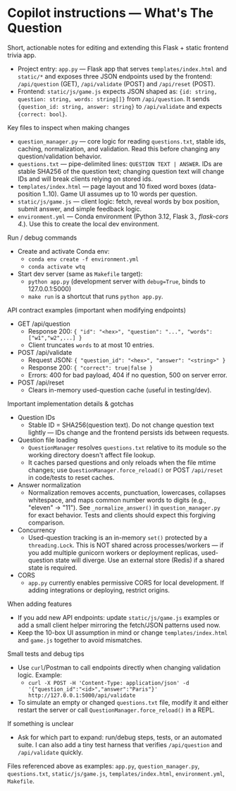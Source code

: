 <!--
Guidance for AI coding agents working on the "What's The Question" repo.
Focus on concrete, discoverable patterns, commands, and file references so an agent can be immediately productive.
-->

# Copilot instructions — What's The Question

Short, actionable notes for editing and extending this Flask + static frontend trivia app.

- Project entry: `app.py` — Flask app that serves `templates/index.html` and `static/*` and exposes three JSON endpoints used by the frontend: `/api/question` (GET), `/api/validate` (POST) and `/api/reset` (POST).
- Frontend: `static/js/game.js` expects JSON shaped as: `{id: string, question: string, words: string[]}` from `/api/question`. It sends `{question_id: string, answer: string}` to `/api/validate` and expects `{correct: bool}`.

Key files to inspect when making changes
- `question_manager.py` — core logic for reading `questions.txt`, stable ids, caching, normalization, and validation. Read this before changing any question/validation behavior.
- `questions.txt` — pipe-delimited lines: `QUESTION TEXT | ANSWER`. IDs are stable SHA256 of the question text; changing question text will change IDs and will break clients relying on stored ids.
- `templates/index.html` — page layout and 10 fixed word boxes (data-position 1..10). Game UI assumes up to 10 words per question.
- `static/js/game.js` — client logic: fetch, reveal words by box position, submit answer, and simple feedback logic.
- `environment.yml` — Conda environment (Python 3.12, Flask 3.*, flask-cors 4.*). Use this to create the local dev environment.

Run / debug commands
- Create and activate Conda env:
  - `conda env create -f environment.yml`
  - `conda activate wtq`
- Start dev server (same as `Makefile` target):
  - `python app.py` (development server with `debug=True`, binds to 127.0.0.1:5000)
  - `make run` is a shortcut that runs `python app.py`.

API contract examples (important when modifying endpoints)
- GET /api/question
  - Response 200: `{ "id": "<hex>", "question": "...", "words": ["w1","w2",...] }`
  - Client truncates `words` to at most 10 entries.
- POST /api/validate
  - Request JSON: `{ "question_id": "<hex>", "answer": "<string>" }`
  - Response 200: `{ "correct": true|false }`
  - Errors: 400 for bad payload, 404 if no question, 500 on server error.
- POST /api/reset
  - Clears in-memory used-question cache (useful in testing/dev).

Important implementation details & gotchas
- Question IDs
  - Stable ID = SHA256(question text). Do not change question text lightly — IDs change and the frontend persists ids between requests.
- Question file loading
  - `QuestionManager` resolves `questions.txt` relative to its module so the working directory doesn't affect file lookup.
  - It caches parsed questions and only reloads when the file mtime changes; use `QuestionManager.force_reload()` or POST `/api/reset` in code/tests to reset caches.
- Answer normalization
  - Normalization removes accents, punctuation, lowercases, collapses whitespace, and maps common number words to digits (e.g., "eleven" -> "11"). See `_normalize_answer()` in `question_manager.py` for exact behavior. Tests and clients should expect this forgiving comparison.
- Concurrency
  - Used-question tracking is an in-memory `set()` protected by a `threading.Lock`. This is NOT shared across processes/workers — if you add multiple gunicorn workers or deployment replicas, used-question state will diverge. Use an external store (Redis) if a shared state is required.
- CORS
  - `app.py` currently enables permissive CORS for local development. If adding integrations or deploying, restrict origins.

When adding features
- If you add new API endpoints: update `static/js/game.js` examples or add a small client helper mirroring the fetch/JSON patterns used now.
- Keep the 10-box UI assumption in mind or change `templates/index.html` and `game.js` together to avoid mismatches.

Small tests and debug tips
- Use `curl`/Postman to call endpoints directly when changing validation logic. Example:
  - `curl -X POST -H 'Content-Type: application/json' -d '{"question_id":"<id>","answer":"Paris"}' http://127.0.0.1:5000/api/validate`
- To simulate an empty or changed `questions.txt` file, modify it and either restart the server or call `QuestionManager.force_reload()` in a REPL.

If something is unclear
- Ask for which part to expand: run/debug steps, tests, or an automated suite. I can also add a tiny test harness that verifies `/api/question` and `/api/validate` quickly.

Files referenced above as examples: `app.py`, `question_manager.py`, `questions.txt`, `static/js/game.js`, `templates/index.html`, `environment.yml`, `Makefile`.
